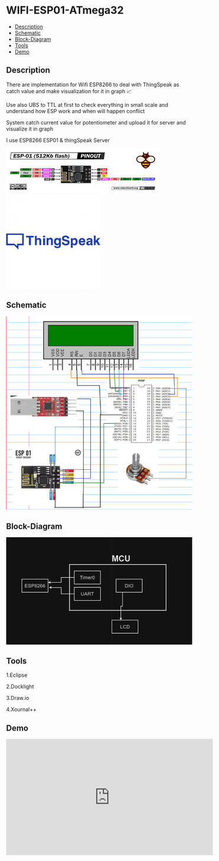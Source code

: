 # WIFI-ESP01-ATmega32 
- [Description](#Description)
- [Schematic](#Schematic)
- [Block-Diagram](#Block-Diagram)
- [Tools](#Tools)
- [Demo](#Demo)

## Description
<p>There are implementation for Wifi ESP8266 to deal with ThingSpeak as catch value and make visualization for it in graph 📈 </p>
<p>Use also UBS to TTL at first to check everything in small scale and understand how ESP work and when will happen conflict </p>
<p>System catch current value  for potentiometer and upload it for server and visualize it in graph </p>
<p>I use ESP8266 ESP01  & thingSpeak Server </p>
<img src= "https://github.com/HESHAM47GAMAL/WIFI-ESP01-ATmega32/blob/main/ESP01.png">
<img src= "https://github.com/HESHAM47GAMAL/WIFI-ESP01-ATmega32/blob/main/logo_Thingspeak.jpg">

## Schematic
<img src= "https://github.com/HESHAM47GAMAL/WIFI-ESP01-ATmega32/blob/main/Schematic.png">

## Block-Diagram
<img src= "https://github.com/HESHAM47GAMAL/WIFI-ESP01-ATmega32/blob/main/BlockDiagram.png">

## Tools
<p>1.Eclipse </p>
<p>2.Docklight </p>
<p>3.Draw.io </p>
<p>4.Xournal++ </p>

## Demo

<iframe width="560" height="315" src="https://www.youtube.com/embed/RN_lC8C-PBA?si=8PJS9uc73fzwzmZ5" frameborder="0" allowfullscreen></iframe>

